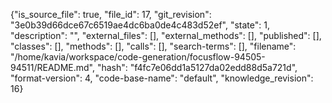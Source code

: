 {"is_source_file": true, "file_id": 17, "git_revision": "3e0b39d66dce67c6519ae4dc6ba0de4c483d52ef", "state": 1, "description": "", "external_files": [], "external_methods": [], "published": [], "classes": [], "methods": [], "calls": [], "search-terms": [], "filename": "/home/kavia/workspace/code-generation/focusflow-94505-94511/README.md", "hash": "f4fc7e06dd1a5127da02edd88d5a721d", "format-version": 4, "code-base-name": "default", "knowledge_revision": 16}